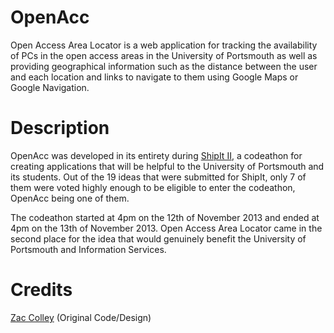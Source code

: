 OpenAcc
=======

Open Access Area Locator is a web application for tracking the availability of PCs in the open access areas in the University of Portsmouth as well as providing geographical information such as the distance between the user and each location and links to navigate to them using Google Maps or Google Navigation.


Description
===========

OpenAcc was developed in its entirety during [ShipIt II](https://sites.google.com/a/port.ac.uk/shipitnovember13/), a codeathon for creating applications that will be helpful to the University of Portsmouth and its students. Out of the 19 ideas that were submitted for ShipIt, only 7 of them were voted highly enough to be eligible to enter the codeathon, OpenAcc being one of them.

The codeathon started at 4pm on the 12th of November 2013 and ended at 4pm on the 13th of November 2013. Open Access Area Locator came in the second place for the idea that would genuinely benefit the University of Portsmouth and Information Services.


Credits
=======

[Zac Colley](https://github.com/zaccolley/hogwash) (Original Code/Design)